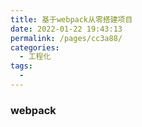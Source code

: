 ```yaml
---
title: 基于webpack从零搭建项目
date: 2022-01-22 19:43:13
permalink: /pages/cc3a88/
categories:
  - 工程化
tags:
  - 
---
```

### webpack